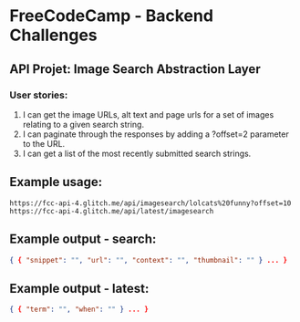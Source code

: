 # FreeCodeCamp - Backend Challenges
## API Projet: Image Search Abstraction Layer
### User stories:
1. I can get the image URLs, alt text and page urls for a set of images relating to a given search string.
2. I can paginate through the responses by adding a ?offset=2 parameter to the URL.
3. I can get a list of the most recently submitted search strings.
## Example usage:
```url
https://fcc-api-4.glitch.me/api/imagesearch/lolcats%20funny?offset=10
https://fcc-api-4.glitch.me/api/latest/imagesearch
```
## Example output - search:
```json
{ { "snippet": "", "url": "", "context": "", "thumbnail": "" } ... }
```

## Example output - latest:
```json
{ { "term": "", "when": "" } ... }
```
